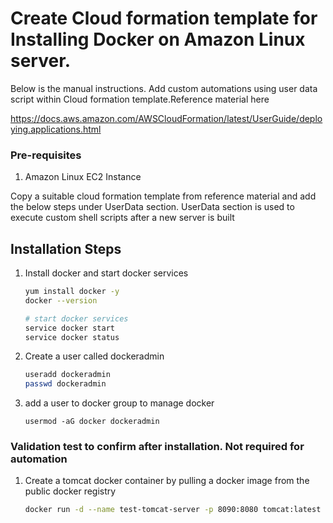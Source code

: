 # Create Cloud formation template for Installing Docker on Amazon Linux server.

Below is the manual instructions. Add custom automations using user data script within Cloud formation template.Reference material here

https://docs.aws.amazon.com/AWSCloudFormation/latest/UserGuide/deploying.applications.html


### Pre-requisites
1. Amazon Linux EC2 Instance

Copy a suitable cloud formation template from reference material and add the below steps under UserData section. UserData section is used to execute custom shell scripts after a new server is built

## Installation Steps

1. Install docker and start docker services
   ```sh 
   yum install docker -y
   docker --version 
   
   # start docker services
   service docker start
   service docker status
   ```
1. Create a user called dockeradmin
   ```sh
   useradd dockeradmin
   passwd dockeradmin
   ```
1. add a user to docker group to manage docker 
   ```
   usermod -aG docker dockeradmin
   ```
### Validation test to confirm after installation. Not required for automation
1. Create a tomcat docker container by pulling a docker image from the public docker registry
   ```sh
   docker run -d --name test-tomcat-server -p 8090:8080 tomcat:latest
   ```